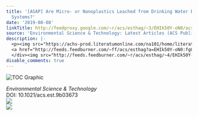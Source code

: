 ```yaml
---
title: '[ASAP] Are Micro- or Nanoplastics Leached from Drinking Water Distribution
  Systems?'
date: '2019-08-08'
linkTitle: http://feedproxy.google.com/~r/acs/esthag/~3/EHIk50Y-oN0/acs.est.9b03673
source: 'Environmental Science & Technology: Latest Articles (ACS Publications)'
description: |-
  <p><img src="https://achs-prod.literatumonline.com/na101/home/literatum/publisher/achs/journals/content/esthag/0/esthag.ahead-of-print/acs.est.9b03673/20190808/images/medium/es9b03673_0002.gif" alt="TOC Graphic"/></p><div><cite>Environmental Science & Technology</cite></div><div>DOI: 10.1021/acs.est.9b03673</div><div class="feedflare">
  <a href="http://feeds.feedburner.com/~ff/acs/esthag?a=EHIk50Y-oN0:fg0aXoe6dtU:yIl2AUoC8zA"><img src="http://feeds.feedburner.com/~ff/acs/esthag?d=yIl2AUoC8zA" border="0"></img></a>
  </div><img src="http://feeds.feedburner.com/~r/acs/esthag/~4/EHIk50Y-oN0" ...
disable_comments: true
---
```

<p><img src="https://achs-prod.literatumonline.com/na101/home/literatum/publisher/achs/journals/content/esthag/0/esthag.ahead-of-print/acs.est.9b03673/20190808/images/medium/es9b03673_0002.gif" alt="TOC Graphic"/></p><div><cite>Environmental Science & Technology</cite></div><div>DOI: 10.1021/acs.est.9b03673</div><div class="feedflare">
<a href="http://feeds.feedburner.com/~ff/acs/esthag?a=EHIk50Y-oN0:fg0aXoe6dtU:yIl2AUoC8zA"><img src="http://feeds.feedburner.com/~ff/acs/esthag?d=yIl2AUoC8zA" border="0"></img></a>
</div><img src="http://feeds.feedburner.com/~r/acs/esthag/~4/EHIk50Y-oN0" ...